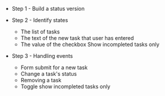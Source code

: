 - Step 1 - Build a status version

- Step 2 - Identify states

  - The list of tasks
  - The text of the new task that user has entered
  - The value of the checkbox Show incompleted tasks only

- Step 3 - Handling events

  - Form submit for a new task
  - Change a task's status
  - Removing a task
  - Toggle show incompleted tasks only
